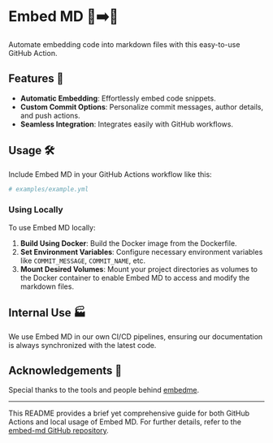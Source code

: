 # Embed MD 📄➡️🔗
Automate embedding code into markdown files with this easy-to-use GitHub Action.

## Features 🌟
- **Automatic Embedding**: Effortlessly embed code snippets.
- **Custom Commit Options**: Personalize commit messages, author details, and push actions.
- **Seamless Integration**: Integrates easily with GitHub workflows.

## Usage 🛠️
Include Embed MD in your GitHub Actions workflow like this:
```yaml
# examples/example.yml
```

### Using Locally
To use Embed MD locally:
1. **Build Using Docker**: Build the Docker image from the Dockerfile.
2. **Set Environment Variables**: Configure necessary environment variables like `COMMIT_MESSAGE`, `COMMIT_NAME`, etc.
3. **Mount Desired Volumes**: Mount your project directories as volumes to the Docker container to enable Embed MD to access and modify the markdown files.

## Internal Use 🏭
We use Embed MD in our own CI/CD pipelines, ensuring our documentation is always synchronized with the latest code.

## Acknowledgements 👏
Special thanks to the tools and people behind [embedme](https://github.com/zakhenry/embedme).

---

This README provides a brief yet comprehensive guide for both GitHub Actions and local usage of Embed MD. For further details, refer to the [embed-md GitHub repository](https://github.com/urmzd/embed-md).